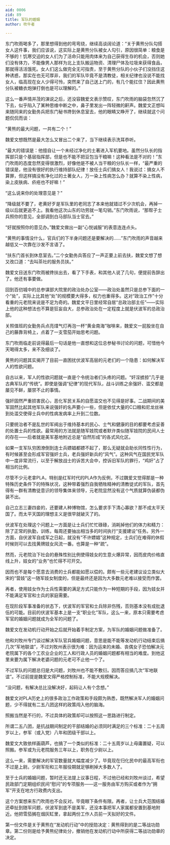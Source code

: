 ```yaml
---
aid: 0006
zid: 89
title: 军队的婚姻
author: 吹牛者

---
```




  东门吹雨喝多了，那里想得到他的弯弯绕，继续高谈阔论道：“关于黄熊分队勾搭女人这件事，我们应该说，这实际上是黄熊分队被女人勾引，原因很简单：粮食是不够的！饥寒交迫的女人们为了活命只能用肉体来为自己获得生存的机会，否则她们没有体力，不能像男人那样为北上支队搬运物资、清理尸体及垃圾来获得食品，那就得活活饿死。女人们这么做完全无可指责，至于黄熊分队的小伙子们没挡住这种诱惑，那实在也无可厚非，我们的军队毕竟不是清教徒，相关纪律也没说不能找女人，临高现在女人少得可怜，突然来了自己送上门的，有几个能扛住？因此黄熊分队被糖衣炮弹打倒也是可以理解的。”

  这么一番声情并茂的演说之后，还没容魏爱文表示赞叹，东门吹雨的脑袋忽然沉了下去，似乎陷入了某种思维中断之中，鼻子里发出一阵轻微的鼾声。魏爱文正想叫来随同来的女勤务兵把东门秘书搀到休息室去，他的眼睛又睁开了，继续就这个问题侃侃而谈：

  “黄熊的最大问题，一共有二个！”

  魏爱文想既然是最大怎么又冒出二个来了，当下继续表示洗耳恭听。

  “最大的错误是：他擅自让一个未经过净化的土著进入军机要地。虽然分队长的指挥部只是个基层指挥部，但是也不能不把豆包当干粮嘛！这种看法是不对的！”东门吹雨的态度忽然变得很激烈，好像他是不被人当干粮的分队长一样，“最严重的错误是，他没有很好的执行维持部队纪律！放任士兵们搞女人！我说过：搞女人不算罪，但这样搞没有净化过的土著女人，万一染上性病怎么办？就算不染上性病，染上皮肤病、疥疮也不好嘛！”

  “这么说来你的处理意见是？”

  “降级就不要了，老黄好歹是军队里的老同志了本来他就错过不少次机会，再掉一级以后就更追不上。我看他这次山东的功劳就一笔勾销。”东门吹雨说，“那帮子士兵照你的意见，全部调到白马部队当士官去。”

  “好就按照你的意见办。”魏爱文做出一副“心悦诚服”的表意连连点头。

  “黄熊的事情没什么，官兵们的下半身问题还是要解决的……”东门吹雨的声音越来越低又一次靠在沙发不言语了。

  “扶东门首长到休息室去。”二个女勤务兵答应了一声正要上前去扶，魏爱文想了想又改口道：“去叫茶社的服务员扶。”

  魏爱文目送东门吹雨被搀扶出去，看了下手表，和其他人说了几句，便提前告辞出了。他还有事要做。

  回到百仞城中的总参谋部大院里的政治处办公室——政治处虽然只是总参下面的一个“处”，实际上比其他“处”的规模要大得多，权力也重得多。这对“政治工作”十分看重的元老院来说是不足为奇的。魏爱文平日里经常自居“总政治部主任”——实际上他的这种想法也不算是狂妄自大，总参政治处在一定程度上就是伏波军的总政治部。

  关照值班的女勤务兵点亮煤气灯再泡一杯“黄金南海”咖啡来，魏爱文一屁股坐在自己的藤靠背椅上，点着了一支雪茄开始思考问题。

  东门吹雨临走前说得最后一句话是他一直想和这位总参秘书讨论的问题，可惜他今天喝得太多，来不及细谈了。

  黄熊的问题其实揭开了目前一直困扰伏波军高层的元老们的一个隐患：如何解决军人的性欲问题。

  自古以来，军人的性欲问题就一直是个令统治者们头疼的问题。“奸淫掳掠”几乎是古典军队的“传统”。即使是强调“纪律”的现代军队，战斗训练之余强奸、滥交都是屡见不鲜，屡禁不止的事情。

  强奸固然严重损害民心，恶化军民关系的自愿滥交也不见得是好事。二战期间的美军固然比起其他军队来说强奸的名声要小一些，但是依仗大量的C口粮和尼龙丝袜到处滥交使得士兵中的性病发病率上升到二位数。

  只要统治者不是乱世的军阀出于维持基本的民心、士气和健康的目的都要考虑妥善的处置士兵的性欲。最常用的方法就是随军妓院或者默许类似随军妓院的民间人士的存在——后者就是美军基地附近总是“自然形成”的各式风化区。

  如果一支军队穷困潦倒到连士兵嫖娼都嫖不起了，那么无疑就会助长同性性行为，有时候甚至会形成军官强奸士兵，老兵强奸新兵的“风气”。这种风气在国民党军队中一度非常流行，以至于解放战士的诉苦大会中，控诉旧军队的罪行，“鸡奸”占了相当的比例。

  尽管不少元老拿PLA，特别是红军时代的PLA作为反例，不过魏爱文觉得那是一种特殊历史条件下的特殊状况，这种带着强烈自我牺牲精神的清教徒式的军队，首先得有一群有清教徒意识的领导集体来领导，元老院显然没有这个气质就算伪装都伪装不出。

  自己立志三妻四妾的，还要建人种博物馆，怎么要求手下清心寡欲？那不成太平天国了。而太平天国的理想主义是很早就破灭了的。

  伏波军在处理这个问题上一方面是让士兵们忙忙碌碌，消耗掉他们的体力和精力：除了正常的执勤，训练，每周还要抽出相当多的时间执行“支援建设”任务。另外一方面，自伏波军自成军之日起，就没有“不许嫖娼”这种规定，士兵们在难得的休假时候则可以去找黄牌妓女风流一番。也算是一种“疏”。

  然而，元老院治下社会的悬殊性别比例使得妓女的生意火爆异常，因而皮肉价格直线上升，妓女的“业务”也忙得不可开交。

  因而也不是每个愿意去消费的士兵都能如愿以偿的。颇有一些元老建议设立类似大宋的“营妓”这一随军妓女制度的，但是最终还是因为大多数元老难以接受而作罢。

  再者，使用妓女作为士兵性需要的满足方式只能作为一种短期的手段，因为妓女并不能满足军官和士兵的家庭需要。

  在现阶段军事准备的状态下，伏波军的军官和士兵除非伤残，否则基本没有成批退伍的可能。目前的伏波军基本上是一支“职业化”军队，这么一来，原本只需要考虑军官的婚姻问题就成为全军的问题了。

  魏爱文在发动机行动开始之后就开始着手制定方案，为军队的婚姻问题做准备了。

  他和刘牧州专门谈过解决军队官兵婚姻问题，意思是能不能等发动机行动结束后搞几次“军地联谊”，不过刘牧州表示很为难：因为运来的未婚、丧偶女子恐怕解决元老院属下的各个工农业企业的工人和行政人员的婚姻问题都有相当的难度。到他这里来要为属下解决老婆问题的元老可不止他一个了。

  不过军队的问题总归是大问题，刘牧州也不能不敷衍。因而答应搞几次“军地联谊”。不过前提是魏爱文得严格控制标准，不能大规模解决。

  “没问题，有解决总比没解决好，起码让人有个念想。”

  魏爱文对PLA历史上的很多政治工作政策和手段颇为熟悉，既然解决军人的婚姻问题，少不得就有二五八团这样的政策闯入他的脑海。

  照搬当然是不行的，不过具体的政策却可以按照这一思路进行制定。

  所谓二五八团，是抗战期间制定的干部结婚的必须同时满足的三个标准：二十五周岁以上，参军（或入党）八年和团级干部以上。

  魏爱文大致依样画葫芦，也搞了一个类似的标准：二十五周岁以上毋庸置疑，可以照搬。参军或为元老院服务三年以上，职务在少尉以上。

  这么一来，需要解决的军官数量就大幅度减少了。毕竟现在归化民中的最高军衔也不过是上尉。少尉军衔和三年服役期就足够刷掉大多数人了。

  至于士兵的婚姻问题，暂时还无法提上议事日程，不过他已经和刘牧州谈过，希望民政部门定期组织民间“慰问”的专项服务——这一服务由军方购买或者作为“拥军”开支在地方行政费内支出。

  这个方案想来东门吹雨也不会反对。毕竟眼下条件有限。再者，让士兵大范围结婚还牵扯到随军问题，伏波军到底不是美军，还没本事把军人家属都安置到基地附近。他把雪茄搁在烟灰缸里，拿起两份工作人员前一天拟好的文件。

  第一份文件是关于黄熊在“发动机行动”中的授勋决定：黄熊得到的是二等战功勋章。第二份则是给予黄熊纪律处分，撤销他在发动机行动中所获得二等战功勋章的决定。



